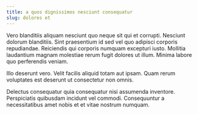 ```yaml
---
title: a quos dignissimos nesciunt consequatur
slug: dolores et
---
```


Vero blanditiis aliquam nesciunt quo neque sit qui et corrupti. Nesciunt dolorum blanditiis. Sint praesentium id sed vel quo adipisci corporis repudiandae. Reiciendis qui corporis numquam excepturi iusto. Mollitia laudantium magnam molestiae rerum fugit dolores ut illum. Minima labore quo perferendis veniam.

Illo deserunt vero. Velit facilis aliquid totam aut ipsam. Quam rerum voluptates est deserunt ut consectetur non omnis.

Delectus consequatur quia consequatur nisi assumenda inventore. Perspiciatis quibusdam incidunt vel commodi. Consequuntur a necessitatibus amet nobis et et vitae nostrum numquam.
